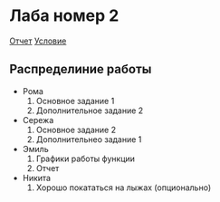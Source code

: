 # Лаба номер 2

[Отчет](https://docs.google.com/document/d/1lfe3bAGiTB_BS57YgiuoFt1z1P7MWVGQ6RfqfdT55co/edit?tab=t.0 "Отчет")
[Условие](https://disk.yandex.ru/i/UzFtj3jmAmCctQ "Условие")

## Распределиние работы
- Рома
    1. Основное задание 1
    2. Дополнительное задание 2
- Сережа
    1. Основное задание 2
    2. Дополнительнео задание 1
- Эмиль
    1. Графики работы функции
    2. Отчет
- Никита
    1. Хорошо покататься на лыжах (опционально)
